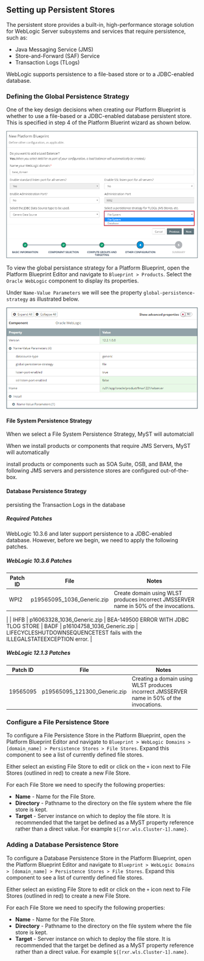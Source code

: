 ## Setting up Persistent Stores
The persistent store provides a built-in, high-performance storage solution for WebLogic Server subsystems and services that require persistence, such as: 
* Java Messaging Service (JMS)
* Store-and-Forward (SAF) Service
* Transaction Logs (TLogs)

WebLogic supports persistence to a file-based store or to a JDBC-enabled database.

### Defining the Global Persistence Strategy
One of the key design decisions when creating our Platform Blueprint is whether to use a file-based or a JDBC-enabled database persistent store. This is specified in step 4 of the Platform Bluerint wizard as shown below.

![](img/selectPersistenceStrategy.PNG)

To view the global persistance strategy for a Platform Blueprint, open the Platform Blueprint Editor and navigate to `Blueprint > Products`. Select the `Oracle WebLogic` component to display its properties. 

Under `Name-Value Parameters` we will see the property `global-persistence-strategy` as illustrated below.

![](img/persistenceStrategySetting.PNG)


#### File System Persistence Strategy
When we select a File System Persistence Strategy, MyST will automatciall

When we install products or components that require JMS Servers, MyST will automatically 

install products or components such as SOA Suite, OSB, and BAM, the following JMS servers and persistence stores are configured out-of-the-box.

#### Database Persistence Strategy
 persisting the Transaction Logs in the database

##### Required Patches
WebLogic 10.3.6 and later support persistence to a JDBC-enabled database. However, before we begin, we need to apply the following patches.

##### WebLogic 10.3.6 Patches

| Patch ID | File | Notes |
| -------- | ---- | ----- |
| WPI2 | p19565095_1036_Generic.zip | Create domain using WLST produces incorrect JMSSERVER name in 50% of the invocations.
 |
| IHFB | p16063328_1036_Generic.zip | BEA-149500 ERROR WITH JDBC TLOG STORE
| BADF | p16104758_1036_Generic.zip | LIFECYCLESHUTDOWNSEQUENCETEST fails with the ILLEGALSTATEEXCEPTION error.
 |

##### WebLogic 12.1.3 Patches

| Patch ID | File | Notes |
| -------- | ---- | ----- |
| 19565095 | p19565095_121300_Generic.zip | Creating a domain using WLST produces incorrect JMSSERVER name in 50% of the invocations. |


### Configure a File Persistence Store
To configure a File Persistence Store in the Platform Blueprint, open the Platform Blueprint Editor and navigate to `Blueprint > WebLogic Domains > [domain_name] > Persistence Stores > File Stores`. Expand this component to see a list of currently defined file stores.

Either select an existing File Store to edit or click on the `+` icon next to File Stores (outlined in red) to create a new File Store.

For each File Store we need to specify the following properties:
* **Name** - Name for the File Store.
* **Directory** - Pathname to the directory on the file system where the file store is kept.
* **Target** - Server instance on which to deploy the file store. It is recommended that the target be defined as a MyST property reference rather than a direct value. For example `${[rxr.wls.Cluster-1].name}`.


### Adding a Database Persistence Store
To configure a Database Persistence Store in the Platform Blueprint, open the Platform Blueprint Editor and navigate to `Blueprint > WebLogic Domains > [domain_name] > Persistence Stores > File Stores`. Expand this component to see a list of currently defined file stores.

Either select an existing File Store to edit or click on the `+` icon next to File Stores (outlined in red) to create a new File Store.

For each File Store we need to specify the following properties:
* **Name** - Name for the File Store.
* **Directory** - Pathname to the directory on the file system where the file store is kept.
* **Target** - Server instance on which to deploy the file store. It is recommended that the target be defined as a MyST property reference rather than a direct value. For example `${[rxr.wls.Cluster-1].name}`.